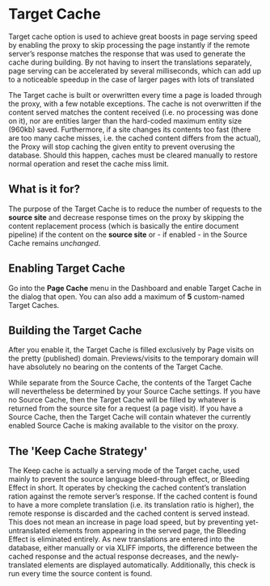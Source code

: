 # Target Cache

Target cache option is used to achieve great boosts in page serving
speed by enabling the proxy to skip processing the page instantly if
the remote server’s response matches the response that was used to
generate the cache during building. By not having to insert the
translations separately, page serving can be accelerated by several
milliseconds, which can add up to a noticeable speedup in the case of
larger pages with lots of translated

The Target cache is built or overwritten every time a page is loaded
through the proxy, with a few notable exceptions. The cache is not
overwritten if the content served matches the content received
(i.e. no processing was done on it), nor are entities larger than the
hard-coded maximum entity size (960kb) saved. Furthermore, if a site
changes its contents too fast (there are too many cache misses,
i.e. the cached content differs from the actual), the Proxy will stop
caching the given entity to prevent overusing the database. Should
this happen, caches must be cleared manually to restore normal
operation and reset the cache miss limit.

## What is it for?

The purpose of the Target Cache is to reduce the number of requests to
the **source site** and decrease response times on the proxy by
skipping the content replacement process (which is basically the
entire document pipeline) if the content on the **source site** or -
if enabled - in the Source Cache remains _unchanged_.

## Enabling Target Cache

Go into the **Page Cache** menu in the Dashboard and enable Target
Cache in the dialog that open. You can also add a maximum of **5**
custom-named Target Caches.

## Building the Target Cache

After you enable it, the Target Cache is filled exclusively by Page
visits on the pretty (published) domain. Previews/visits to the
temporary domain will have absolutely no bearing on the contents of
the Target Cache.

While separate from the Source Cache, the contents of the Target Cache
will nevertheless be determined by your Source Cache settings. If you
have no Source Cache, then the Target Cache will be filled by whatever
is returned from the source site for a request (a page visit). If you
have a Source Cache, then the Target Cache will contain whatever the
currently enabled Source Cache is making available to the visitor on
the proxy.

## The 'Keep Cache Strategy'

The Keep cache is actually a serving mode of the Target cache, used
mainly to prevent the source language bleed-through effect, or
Bleeding Effect in short. It operates by checking the cached content’s
translation ration against the remote server’s response. If the cached
content is found to have a more complete translation (i.e. its
translation ratio is higher), the remote response is discarded and the
cached content is served instead. This does not mean an increase in
page load speed, but by preventing yet-untranslated elements from
appearing in the served page, the Bleeding Effect is eliminated
entirely. As new translations are entered into the database, either
manually or via XLIFF imports, the difference between the cached
response and the actual response decreases, and the newly-translated
elements are displayed automatically. Additionally, this check is run
every time the source content is found.
